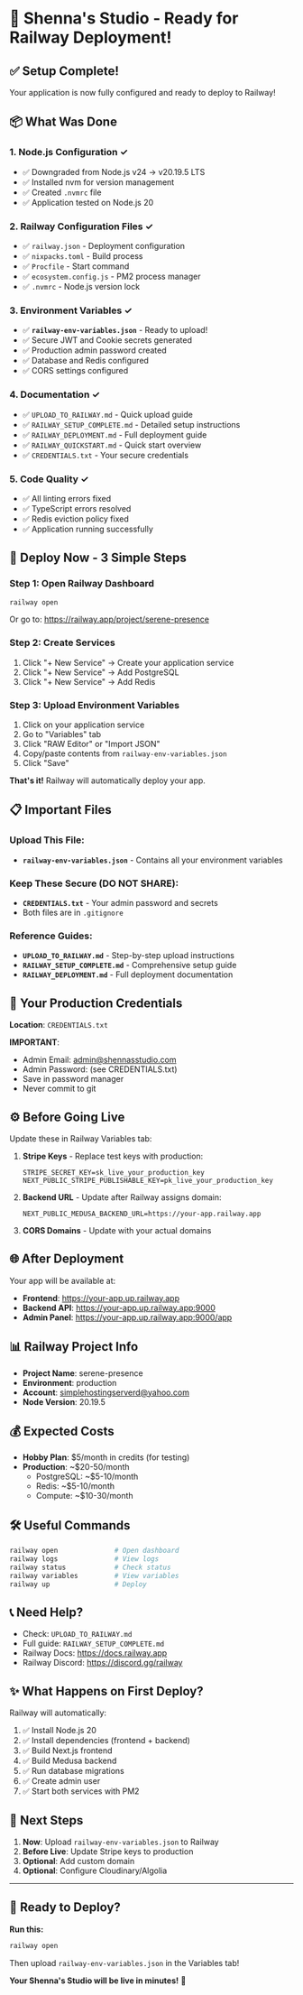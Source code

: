 # 🚂 Shenna's Studio - Ready for Railway Deployment!

## ✅ Setup Complete!

Your application is now fully configured and ready to deploy to Railway!

## 📦 What Was Done

### 1. Node.js Configuration ✓
- ✅ Downgraded from Node.js v24 → v20.19.5 LTS
- ✅ Installed nvm for version management
- ✅ Created `.nvmrc` file
- ✅ Application tested on Node.js 20

### 2. Railway Configuration Files ✓
- ✅ `railway.json` - Deployment configuration
- ✅ `nixpacks.toml` - Build process
- ✅ `Procfile` - Start command
- ✅ `ecosystem.config.js` - PM2 process manager
- ✅ `.nvmrc` - Node.js version lock

### 3. Environment Variables ✓
- ✅ **`railway-env-variables.json`** - Ready to upload!
- ✅ Secure JWT and Cookie secrets generated
- ✅ Production admin password created
- ✅ Database and Redis configured
- ✅ CORS settings configured

### 4. Documentation ✓
- ✅ `UPLOAD_TO_RAILWAY.md` - Quick upload guide
- ✅ `RAILWAY_SETUP_COMPLETE.md` - Detailed setup instructions
- ✅ `RAILWAY_DEPLOYMENT.md` - Full deployment guide
- ✅ `RAILWAY_QUICKSTART.md` - Quick start overview
- ✅ `CREDENTIALS.txt` - Your secure credentials

### 5. Code Quality ✓
- ✅ All linting errors fixed
- ✅ TypeScript errors resolved
- ✅ Redis eviction policy fixed
- ✅ Application running successfully

## 🚀 Deploy Now - 3 Simple Steps

### Step 1: Open Railway Dashboard
```bash
railway open
```
Or go to: https://railway.app/project/serene-presence

### Step 2: Create Services

1. Click "+ New Service" → Create your application service
2. Click "+ New Service" → Add PostgreSQL
3. Click "+ New Service" → Add Redis

### Step 3: Upload Environment Variables

1. Click on your application service
2. Go to "Variables" tab
3. Click "RAW Editor" or "Import JSON"
4. Copy/paste contents from `railway-env-variables.json`
5. Click "Save"

**That's it!** Railway will automatically deploy your app.

## 📋 Important Files

### Upload This File:
- **`railway-env-variables.json`** - Contains all your environment variables

### Keep These Secure (DO NOT SHARE):
- **`CREDENTIALS.txt`** - Your admin password and secrets
- Both files are in `.gitignore`

### Reference Guides:
- **`UPLOAD_TO_RAILWAY.md`** - Step-by-step upload instructions
- **`RAILWAY_SETUP_COMPLETE.md`** - Comprehensive setup guide
- **`RAILWAY_DEPLOYMENT.md`** - Full deployment documentation

## 🔐 Your Production Credentials

**Location**: `CREDENTIALS.txt`

**IMPORTANT**:
- Admin Email: admin@shennasstudio.com
- Admin Password: (see CREDENTIALS.txt)
- Save in password manager
- Never commit to git

## ⚙️ Before Going Live

Update these in Railway Variables tab:

1. **Stripe Keys** - Replace test keys with production:
   ```
   STRIPE_SECRET_KEY=sk_live_your_production_key
   NEXT_PUBLIC_STRIPE_PUBLISHABLE_KEY=pk_live_your_production_key
   ```

2. **Backend URL** - Update after Railway assigns domain:
   ```
   NEXT_PUBLIC_MEDUSA_BACKEND_URL=https://your-app.railway.app
   ```

3. **CORS Domains** - Update with your actual domains

## 🌐 After Deployment

Your app will be available at:

- **Frontend**: https://your-app.up.railway.app
- **Backend API**: https://your-app.up.railway.app:9000
- **Admin Panel**: https://your-app.up.railway.app:9000/app

## 📊 Railway Project Info

- **Project Name**: serene-presence
- **Environment**: production
- **Account**: simplehostingserverd@yahoo.com
- **Node Version**: 20.19.5

## 💰 Expected Costs

- **Hobby Plan**: $5/month in credits (for testing)
- **Production**: ~$20-50/month
  - PostgreSQL: ~$5-10/month
  - Redis: ~$5-10/month
  - Compute: ~$10-30/month

## 🛠️ Useful Commands

```bash
railway open              # Open dashboard
railway logs              # View logs
railway status            # Check status
railway variables         # View variables
railway up                # Deploy
```

## 📞 Need Help?

- Check: `UPLOAD_TO_RAILWAY.md`
- Full guide: `RAILWAY_SETUP_COMPLETE.md`
- Railway Docs: https://docs.railway.app
- Railway Discord: https://discord.gg/railway

## ✨ What Happens on First Deploy?

Railway will automatically:
1. ✅ Install Node.js 20
2. ✅ Install dependencies (frontend + backend)
3. ✅ Build Next.js frontend
4. ✅ Build Medusa backend
5. ✅ Run database migrations
6. ✅ Create admin user
7. ✅ Start both services with PM2

## 🎯 Next Steps

1. **Now**: Upload `railway-env-variables.json` to Railway
2. **Before Live**: Update Stripe keys to production
3. **Optional**: Add custom domain
4. **Optional**: Configure Cloudinary/Algolia

---

## 🚀 Ready to Deploy?

**Run this:**
```bash
railway open
```

Then upload `railway-env-variables.json` in the Variables tab!

**Your Shenna's Studio will be live in minutes!** 🌊

